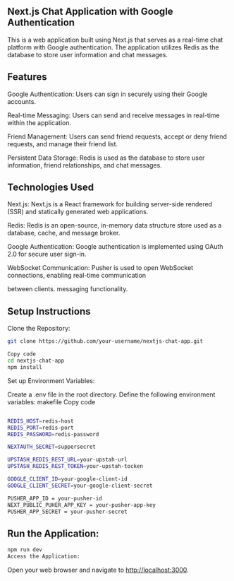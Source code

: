 ## Next.js Chat Application with Google Authentication

This is a web application built using Next.js that serves as a real-time chat platform with Google authentication. The application utilizes Redis as the database to store user information and chat messages.

## Features

Google Authentication: Users can sign in securely using their Google accounts.

Real-time Messaging: Users can send and receive messages in real-time within the application.

Friend Management: Users can send friend requests, accept or deny friend requests, and manage their friend list.

Persistent Data Storage: Redis is used as the database to store user information, friend relationships, and chat messages.

## Technologies Used

Next.js: Next.js is a React framework for building server-side rendered (SSR) and statically generated web applications.

Redis: Redis is an open-source, in-memory data structure store used as a database, cache, and message broker.

Google Authentication: Google authentication is implemented using OAuth 2.0 for secure user sign-in.

WebSocket Communication: Pusher is used to open WebSocket connections, enabling real-time communication 

between clients.
messaging functionality.


## Setup Instructions
Clone the Repository:

``` bash 
git clone https://github.com/your-username/nextjs-chat-app.git
```

``` bash
Copy code
cd nextjs-chat-app
npm install
```
Set up Environment Variables:

Create a .env file in the root directory.
Define the following environment variables:
makefile
Copy code
``` bash

REDIS_HOST=redis-host
REDIS_PORT=redis-port
REDIS_PASSWORD=redis-password

NEXTAUTH_SECRET=suppersecret

UPSTASH_REDIS_REST_URL=your-upstah-url
UPSTASH_REDIS_REST_TOKEN=your-upstah-tocken

GOOGLE_CLIENT_ID=your-google-client-id
GOOGLE_CLIENT_SECRET=your-google-client-secret

PUSHER_APP_ID = your-pusher-id
NEXT_PUBLIC_PUHER_APP_KEY = your-pusher-app-key
PUSHER_APP_SECRET = your-pusher-secret
```

## Run the Application:
``` bash
npm run dev
Access the Application:
```
Open your web browser and navigate to [http://localhost:3000](http://localhost:3000).

